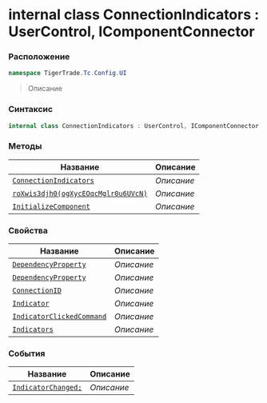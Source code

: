 
# internal class ConnectionIndicators : UserControl, IComponentConnector
### Расположение
```csharp
namespace TigerTrade.Tc.Config.UI
```



> Описание

### Синтаксис
```csharp
internal class ConnectionIndicators : UserControl, IComponentConnector
```


### Методы
| Название | Описание |
| --- | --- |
| [`ConnectionIndicators`](./ConnectionIndicators.cs/Методы/ConnectionIndicators.md) | *Описание* |
| [`roXwis3djh0(ogXycEOqcMglr0u6UVcN)`](./ConnectionIndicators.cs/Методы/roXwis3djh0(ogXycEOqcMglr0u6UVcN).md) | *Описание* |
| [`InitializeComponent`](./ConnectionIndicators.cs/Методы/InitializeComponent.md) | *Описание* |

### Свойства
| Название | Описание |
| --- | --- |
| [`DependencyProperty`](./ConnectionIndicators.cs/Свойства/DependencyProperty.md) | *Описание* |
| [`DependencyProperty`](./ConnectionIndicators.cs/Свойства/DependencyProperty.md) | *Описание* |
| [`ConnectionID`](./ConnectionIndicators.cs/Свойства/ConnectionID.md) | *Описание* |
| [`Indicator`](./ConnectionIndicators.cs/Свойства/Indicator.md) | *Описание* |
| [`IndicatorClickedCommand`](./ConnectionIndicators.cs/Свойства/IndicatorClickedCommand.md) | *Описание* |
| [`Indicators`](./ConnectionIndicators.cs/Свойства/Indicators.md) | *Описание* |

### События
| Название | Описание |
| --- | --- |
| [`IndicatorChanged;`](./ConnectionIndicators.cs/События/IndicatorChanged;.md) | *Описание* |



